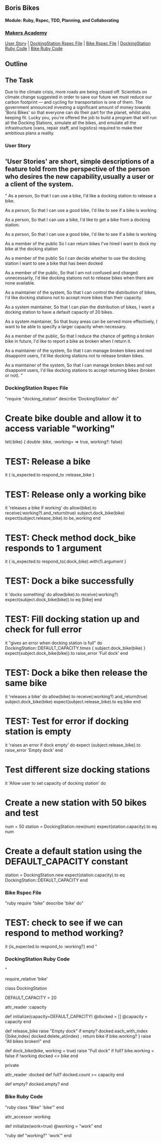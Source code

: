 ## Boris Bikes


#### Module: Ruby, Rspec, TDD, Planning, and Collaborating 
### [Makers Academy](http://www.makersacademy.com)


[User Story](#Story) | [DockingStation Rspec File](#D_Rspec) | [Bike Rspec File](#B_Rspec) | [DockingStation Ruby Code](#D_Code) | [Bike Ruby Code](#B_Code)


## <a name="Outline">Outline</a>

## <a name="Task">The Task</a>
Due to the climate crisis, more roads are being closed off. Scientists on climate change suggested in order to save our future we must reduce our carbon footprint — and cycling for transportation is one of them. The government announced investing a significant amount of money towards 'Boris Bikes' so that everyone can do their part for the planet, whilst also, keeping fit. Lucky you, you're offered the job to build a program that will run all the Docking Stations, simulate all the bikes, and emulate all the infrastructure (vans, repair staff, and logistics) required to make their ambitious plans a reality.

### <a name="Story">User Story</a>
## 'User Stories' are short, simple descriptions of a feature told from the perspective of the person who desires the new capability,usually a user or a client of the system. 
"
As a person,
So that I can use a bike,
I'd like a docking station to release a bike.

As a person,
So that I can use a good bike,
I'd like to see if a bike is working

As a person,
So that I can use a bike,
I'd like to get a bike from a docking station.

As a person,
So that I can use a good bike,
I'd like to see if a bike is working

As a member of the public
So I can return bikes I've hired
I want to dock my bike at the docking station

As a member of the public
So I can decide whether to use the docking station
I want to see a bike that has been docked

As a member of the public,
So that I am not confused and charged unnecessarily,
I'd like docking stations not to release bikes when there are none available.

As a maintainer of the system,
So that I can control the distribution of bikes,
I'd like docking stations not to accept more bikes than their capacity.

As a system maintainer,
So that I can plan the distribution of bikes,
I want a docking station to have a default capacity of 20 bikes.

As a system maintainer,
So that busy areas can be served more effectively,
I want to be able to specify a larger capacity when necessary.

As a member of the public,
So that I reduce the chance of getting a broken bike in future,
I'd like to report a bike as broken when I return it.

As a maintainer of the system,
So that I can manage broken bikes and not disappoint users,
I'd like docking stations not to release broken bikes.

As a maintainer of the system,
So that I can manage broken bikes and not disappoint users,
I'd like docking stations to accept returning bikes (broken or not).
"

### <a name="D_Rspec">DockingStation Rspec File</a>

"require "docking_station" describe 'DockingStation' do"

# Create bike double and allow it to access variable "working"
let(:bike) { double :bike, :working= => true, working?: false}

# TEST: Release a bike
it { is_expected.to respond_to :release_bike }

# TEST: Release only a working bike
it 'releases a bike if working' do
allow(bike).to receive(:working?).and_return(true)
subject.dock_bike(bike)
expect(subject.release_bike).to be_working
end

# TEST: Check method dock_bike responds to 1 argument
it { is_expected.to respond_to(:dock_bike).with(1).argument }

# TEST: Dock a bike successfully
it 'docks something' do
allow(bike).to receive(:working?)
expect(subject.dock_bike(bike)).to eq [bike]
end

# TEST: Fill docking station up and check for full error
it "gives an error when docking station is full" do
DockingStation::DEFAULT_CAPACITY.times { subject.dock_bike(bike) }
expect{subject.dock_bike(bike)}.to raise_error 'Full dock'
end

# TEST: Dock a bike then release the same bike
it 'releases a bike' do
allow(bike).to receive(:working?).and_return(true)
subject.dock_bike(bike)
expect(subject.release_bike).to eq bike
end

# TEST: Test for error if docking station is empty
it 'raises an error if dock empty' do
expect {subject.release_bike}.to raise_error 'Empty dock'
end

# Test different size docking stations
it 'Allow user to set capacity of docking station' do

# Create a new station with 50 bikes and test
num = 50
station = DockingStation.new(num)
expect(station.capacity).to eq num

# Create a default station using the DEFAULT_CAPACITY constant
station = DockingStation.new
expect(station.capacity).to eq DockingStation::DEFAULT_CAPACITY
end

### <a name="B_Rspec">Bike Rspec File</a>
"ruby require "bike"
describe 'bike' do"

# TEST: check to see if we can respond to method working?
it {is_expected.to respond_to :working?}
end
"
### <a name="D_Code">DockingStation Ruby Code</a>
"

require_relative 'bike'

class DockingStation

DEFAULT_CAPACITY = 20

attr_reader :capacity

def initialize(capacity=DEFAULT_CAPACITY)
  @docked = []
  @capacity = capacity
end

def release_bike
raise "Empty dock" if empty?
docked.each_with_index {|bike,index| docked.delete_at(index) ; return bike if bike.working? }
raise "All bikes broken!"
end

def dock_bike(bike, working = true)
raise "Full dock" if full?
bike.working = false if !working
docked << bike
end

private

attr_reader :docked
def full?
docked.count >= capacity
end

def empty?
docked.empty?
end

### <a name="B_Code">Bike Ruby Code</a>
"ruby class "Bike"
'bike'"
end

attr_accessor :working

def initialize(work=true)
@working = "work"
end

"ruby def "working?"
'work'"
end
